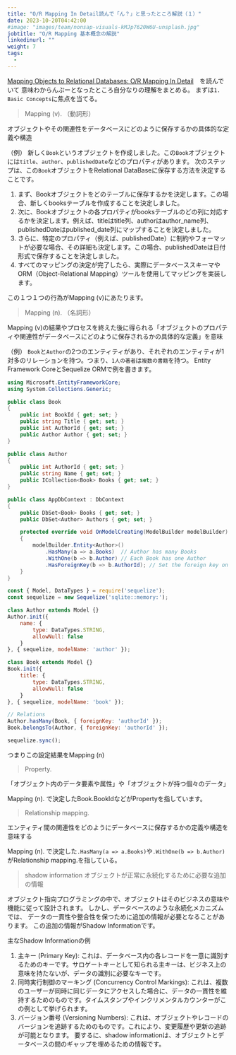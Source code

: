 ```yaml
---
title: "O/R Mapping In Detail読んで「ん？」と思ったところ解説（１）"
date: 2023-10-20T04:42:00
#image: "images/team/nonsap-visuals-kMJp7620W6U-unsplash.jpg"
jobtitle: "O/R Mapping 基本概念の解説"
linkedinurl: ""
weight: 7
tags:
  - 
---
```

[Mapping Objects to Relational Databases: O/R Mapping In Detail](http://agiledata.org/essays/mappingObjects.html)　を読んでいて
意味わからんぷーとなったところ自分なりの理解をまとめる。
まずは`1. Basic Concepts`に焦点を当てる。

>Mapping (v). （動詞形）

オブジェクトやその関連性をデータベースにどのように保存するかの具体的な定義や構造

（例）
新しく`Book`というオブジェクトを作成しました。この`Book`オブジェクトには`title`、`author`、`publishedDate`などのプロパティがあります。
次のステップは、この`Book`オブジェクトをRelational DataBaseに保存する方法を決定することです。

1. まず、Bookオブジェクトをどのテーブルに保存するかを決定します。この場合、新しくbooksテーブルを作成することを決定しました。
2. 次に、Bookオブジェクトの各プロパティがbooksテーブルのどの列に対応するかを決定します。例えば、titleはtitle列、authorはauthor_name列、publishedDateはpublished_date列にマップすることを決定しました。
3. さらに、特定のプロパティ（例えば、publishedDate）に制約やフォーマットが必要な場合、その詳細も決定します。この場合、publishedDateは日付形式で保存することを決定しました。
4. すべてのマッピングの決定が完了したら、実際にデータベーススキーマやORM（Object-Relational Mapping）ツールを使用してマッピングを実装します。

この１つ１つの行為がMapping (v)にあたります。

>Mapping (n). （名詞形）

Mapping (v)の結果やプロセスを終えた後に得られる「オブジェクトのプロパティや関連性がデータベースにどのように保存されるかの具体的な定義」を意味

（例）
`Book`と`Author`の2つのエンティティがあり、それぞれのエンティティが1対多のリレーションを持つ。つまり、`1人の著者`は`複数の書籍`を持つ。
Entity Framework CoreとSequelize ORMで例を書きます。

```csharp
using Microsoft.EntityFrameworkCore;
using System.Collections.Generic;

public class Book
{
    public int BookId { get; set; }
    public string Title { get; set; }
    public int AuthorId { get; set; }
    public Author Author { get; set; }
}

public class Author
{
    public int AuthorId { get; set; }
    public string Name { get; set; }
    public ICollection<Book> Books { get; set; }
}

public class AppDbContext : DbContext
{
    public DbSet<Book> Books { get; set; }
    public DbSet<Author> Authors { get; set; }

    protected override void OnModelCreating(ModelBuilder modelBuilder)
    {
        modelBuilder.Entity<Author>()
            .HasMany(a => a.Books)  // Author has many Books
            .WithOne(b => b.Author) // Each Book has one Author
            .HasForeignKey(b => b.AuthorId); // Set the foreign key on Book
    }
}

```

```javascript
const { Model, DataTypes } = require('sequelize');
const sequelize = new Sequelize('sqlite::memory:');

class Author extends Model {}
Author.init({
    name: {
        type: DataTypes.STRING,
        allowNull: false
    }
}, { sequelize, modelName: 'author' });

class Book extends Model {}
Book.init({
    title: {
        type: DataTypes.STRING,
        allowNull: false
    }
}, { sequelize, modelName: 'book' });

// Relations
Author.hasMany(Book, { foreignKey: 'authorId' });
Book.belongsTo(Author, { foreignKey: 'authorId' });

sequelize.sync();

```

つまりこの設定結果をMapping (n)

>Property.

「オブジェクト内のデータ要素や属性」や「オブジェクトが持つ個々のデータ」

Mapping (n). で決定したBook.BookIdなどがPropertyを指しています。

>Relationship mapping.

エンティティ間の関連性をどのようにデータベースに保存するかの定義や構造を意味する

Mapping (n). で決定した`.HasMany(a => a.Books)`や`.WithOne(b => b.Author)`がRelationship mapping.を指している。

> shadow information
オブジェクトが正常に永続化するために必要な追加の情報

オブジェクト指向プログラミングの中で、オブジェクトはそのビジネスの意味や機能に従って設計されます。
しかし、データベースのような永続化メカニズムでは、
データの一貫性や整合性を保つために追加の情報が必要となることがあります。
この追加の情報がShadow Informationです。

主なShadow Informationの例

1. 主キー (Primary Key): これは、データベース内の各レコードを一意に識別するためのキーです。サロゲートキーとして知られる主キーは、ビジネス上の意味を持たないが、データの識別に必要なキーです。
2. 同時実行制御のマーキング (Concurrency Control Markings): これは、複数のユーザーが同時に同じデータにアクセスした場合に、データの一貫性を維持するためのものです。タイムスタンプやインクリメンタルカウンターがこの例として挙げられます。
3. バージョン番号 (Versioning Numbers): これは、オブジェクトやレコードのバージョンを追跡するためのものです。これにより、変更履歴や更新の追跡が可能となります。
要するに、shadow informationは、オブジェクトとデータベースの間のギャップを埋めるための情報です。
